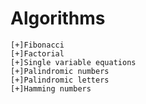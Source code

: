 # Algorithms
    [+]Fibonacci
    [+]Factorial
    [+]Single variable equations
    [+]Palindromic numbers
    [+]Palindromic letters 
    [+]Hamming numbers


